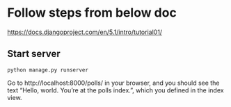 # Follow steps from below doc
https://docs.djangoproject.com/en/5.1/intro/tutorial01/

## Start server
    python manage.py runserver

Go to http://localhost:8000/polls/ in your browser, and you should see the text “Hello, world. You’re at the polls index.”, which you defined in the index view.